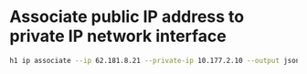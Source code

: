 # Associate public IP address to private IP network interface

```bash
h1 ip associate --ip 62.181.8.21 --private-ip 10.177.2.10 --output json
```